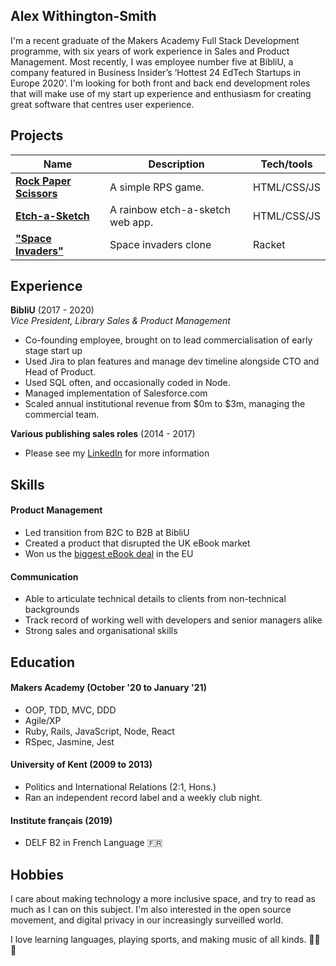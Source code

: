 ## Alex Withington-Smith

I'm a recent graduate of the Makers Academy Full Stack Development programme, with six years of work experience in Sales and Product Management. Most recently, I was employee number five at BibliU, a company featured in Business Insider’s ‘Hottest 24 EdTech Startups in Europe 2020’. I'm looking for both front and back end development roles that will make use of my start up experience and enthusiasm for creating great software that centres user experience.

## Projects

| Name                         | Description       | Tech/tools        |
| ---------------------------- | ----------------- | ----------------- |
| **[Rock Paper Scissors](https://github.com/ehwus/rock-paper-scissors)**            | A simple RPS game. | HTML/CSS/JS |
| **[Etch-a-Sketch](https://github.com/ehwus/etch-a-sketch)** | A rainbow etch-a-sketch web app. | HTML/CSS/JS              |
| **["Space Invaders"](https://github.com/ehwus/space_invaders)** | Space invaders clone | Racket              |

## Experience

**BibliU** (2017 - 2020)  
_Vice President, Library Sales & Product Management_

- Co-founding employee, brought on to lead commercialisation of early stage start up
- Used Jira to plan features and manage dev timeline alongside CTO and Head of Product.
- Used SQL often, and occasionally coded in Node.
- Managed implementation of Salesforce.com
- Scaled annual institutional revenue from $0m to $3m, managing the commercial team.

**Various publishing sales roles** (2014 - 2017)

- Please see my [LinkedIn](https://uk.linkedin.com/in/awithsmith) for more information


## Skills

#### Product Management

- Led transition from B2C to B2B at BibliU
- Created a product that disrupted the UK eBook market
- Won us the [biggest eBook deal](https://bibliu.com/blog/coventry-and-bibliu-the-eu-and-the-uks-largest-free-etextbook-program-for-students/) in the EU

#### Communication

- Able to articulate technical details to clients from non-technical backgrounds
- Track record of working well with developers and senior managers alike
- Strong sales and organisational skills

## Education

#### Makers Academy (October '20 to January '21)

- OOP, TDD, MVC, DDD
- Agile/XP
- Ruby, Rails, JavaScript, Node, React
- RSpec, Jasmine, Jest

#### University of Kent (2009 to 2013)

- Politics and International Relations (2:1, Hons.)
- Ran an independent record label and a weekly club night.

#### Institute français (2019)

- DELF B2 in French Language 🇫🇷

## Hobbies

I care about making technology a more inclusive space, and try to read as much as I can on this subject. I'm also interested in the open source movement, and digital privacy in our increasingly surveilled world. 

I love learning languages, playing sports, and making music of all kinds. 🎸🥁 🎹
